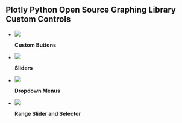 ## Plotly Python Open Source Graphing Library Custom Controls

<div class="grid cards" markdown>

-   [![](https://images.plot.ly/plotly-documentation/thumbnail/custom-buttons.jpg)](custom-buttons.md)

    **Custom Buttons**


-   [![](https://images.plot.ly/plotly-documentation/thumbnail/slider2017.gif)](sliders.md)

    **Sliders**


-   [![](https://images.plot.ly/plotly-documentation/thumbnail/dropdown.jpg)](dropdowns.md)

    **Dropdown Menus**


-   [![](https://images.plot.ly/plotly-documentation/thumbnail/sliders.jpg)](range-slider.md)

    **Range Slider and Selector**

</div>